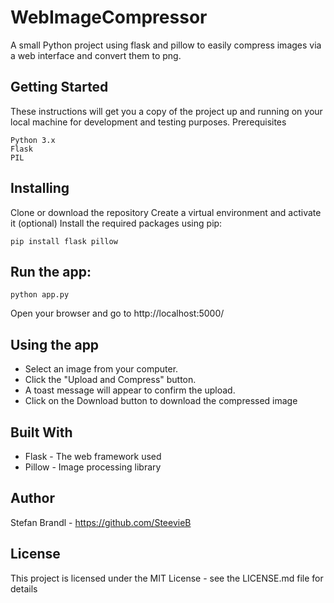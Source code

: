 # WebImageCompressor
A small Python project using flask and pillow to easily compress images via a web interface and convert them to png.

## Getting Started

These instructions will get you a copy of the project up and running on your local machine for development and testing purposes.
Prerequisites

    Python 3.x
    Flask
    PIL

## Installing

Clone or download the repository
Create a virtual environment and activate it (optional)
Install the required packages using pip:

```pip install flask pillow```

## Run the app:

```python app.py```

Open your browser and go to http://localhost:5000/

## Using the app

- Select an image from your computer.
- Click the "Upload and Compress" button.
- A toast message will appear to confirm the upload.
- Click on the Download button to download the compressed image

## Built With

- Flask - The web framework used
- Pillow - Image processing library

## Author

Stefan Brandl - https://github.com/SteevieB

## License

This project is licensed under the MIT License - see the LICENSE.md file for details

